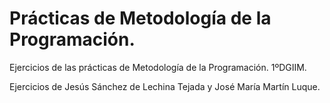 # Prácticas de Metodología de la Programación.

Ejercicios de las prácticas de Metodología de la Programación. 1ºDGIIM.

Ejercicios de Jesús Sánchez de Lechina Tejada y José María Martín Luque.
